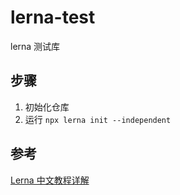 # lerna-test
lerna 测试库


## 步骤

1. 初始化仓库
2. 运行 `npx lerna init --independent`


## 参考

[Lerna 中文教程详解](https://blog.csdn.net/weixin_33695450/article/details/91371655)